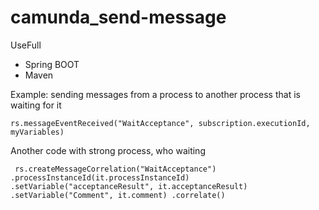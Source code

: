 # camunda_send-message

UseFull
* Spring BOOT  
*  Maven

Example:
sending messages from a process to another process that is waiting for it

 `rs.messageEventReceived("WaitAcceptance", subscription.executionId, myVariables)`
 
 Another code with strong process, who waiting
 
 `
rs.createMessageCorrelation("WaitAcceptance")
.processInstanceId(it.processInstanceId)
.setVariable("acceptanceResult", it.acceptanceResult)
.setVariable("Comment", it.comment)
.correlate()`